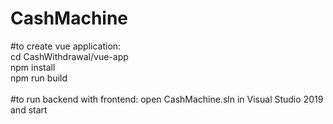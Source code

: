 # CashMachine
#to create vue application:<br/>
cd CashWithdrawal/vue-app<br/>
npm install<br/>
npm run build<br/>
<br/>
#to run backend with frontend: open CashMachine.sln in Visual Studio 2019 and start<br/>
